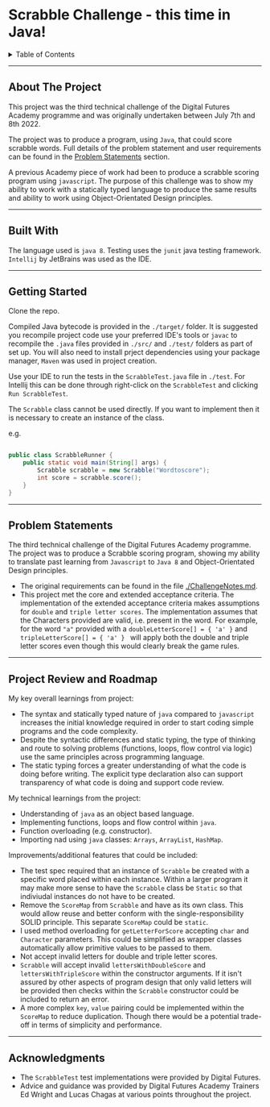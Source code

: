# Scrabble Challenge - this time in Java!

<details>
  <summary>Table of Contents</summary>
  <ol>
    <li><a href="#about-the-project">About The Project</a></li>
    <li><a href="#built-with">Built With</a></li>
    <li><a href="#getting-started">Getting Started</a></li>
    <li><a href="#problem-statements">Problem Statements</a></li>
    <li><a href="#project-review-and-roadmap">Project Review and Roadmap</a></li>
    <li><a href="#acknowledgments">Acknowledgments</a></li>
  </ol>
</details>

---

## About The Project

This project was the third technical challenge of the Digital Futures Academy programme and was originally undertaken
between July 7th and 8th 2022.

The project was to produce a program, using `Java`, that could score scrabble words. Full details of the problem
statement and user requirements can be found in the <a href="#problem-statements">Problem Statements</a> section.

A previous Academy piece of work had been to produce a scrabble scoring program using `javascript`. The purpose of this
challenge was to show my ability to work with a statically typed language to produce the same results and ability to
work using Object-Orientated Design principles.

---

## Built With

The language used is `java 8`. Testing uses the `junit` java testing framework. `Intellij` by JetBrains was used as the
IDE.

---

## Getting Started

Clone the repo.

Compiled Java bytecode is provided in the `./target/` folder. It is suggested you recompile project code use your
preferred IDE's tools or `javac` to recompile
the `.java` files provided in `./src/` and `./test/` folders as part of set up. You will also need to install prject
dependencies using your package manager, `Maven` was used in project creation.

Use your IDE to run the tests in the `ScrabbleTest.java` file in `./test`. For Intellij this can be done through
right-click on the `ScrabbleTest` and clicking `Run ScrabbleTest`.

The `Scrabble` class cannot be used directly. If you want to implement then it is necessary to create an instance of the
class.

e.g.

```java

public class ScrabbleRunner {
    public static void main(String[] args) {
        Scrabble scrabble = new Scrabble("Wordtoscore");
        int score = scrabble.score();
    }
}
```

---

## Problem Statements

The third technical challenge of the Digital Futures Academy programme. The project was to produce a Scrabble scoring
program, showing my ability to translate past learning from `Javascript` to `Java 8` and Object-Orientated Design
principles.

- The original requirements can be found in the file [./ChallengeNotes.md](./ChallengeNotes.md).
- This project met the core and extended acceptance criteria. The implementation of the extended acceptance criteria
  makes assumptions for `double` and `triple letter scores`. The
  implementation assumes that the Characters provided are valid, i.e. present in the word. For example, for the
  word `"a"` provided with a `doubleLetterScore[] = { 'a' }` and `tripleLetterScore[] = { 'a' } ` will apply both the
  double and triple letter scores even though this would clearly break the game rules.

---

## Project Review and Roadmap

My key overall learnings from project:

- The syntax and statically typed nature of `java` compared to `javascript` increases the initial knowledge required in
  order to start coding simple programs and the code complexity.
- Despite the syntactic differences and static typing, the type of thinking and route to solving problems (functions,
  loops, flow control via logic) use the same principles across programming language.
- The static typing forces a greater understanding of what the code is doing before writing. The explicit type
  declaration also
  can support transparency of what code is doing and support code review.

My technical learnings from the project:

- Understanding of `java` as an object based language.
- Implementing functions, loops and flow control within `java`.
- Function overloading (e.g. constructor).
- Importing nad using `java` classes: `Arrays`, `ArrayList`, `HashMap`.

Improvements/additional features that could be included:

- The test spec required that an instance of `Scrabble` be created with a specific word placed within each instance.
  Within a larger program it may make more sense to have the `Scrabble` class be `Static` so that indiviudal instances
  do not have to be created.
- Remove the `ScoreMap` from `Scrabble` and have as its own class. This would allow reuse and better conform with the
  single-responsibility SOLID principle. This separate `ScoreMap` could be `static`.
- I used method overloading for `getLetterForScore` accepting `char` and `Character` parameters. This could be
  simplified as wrapper classes automatically allow primitive values to be passed to them.
- Not accept invalid letters for double and triple letter scores.
- `Scrabble` will accept invalid `lettersWithDoubleScore` and `lettersWithTripleScore` within the constructor arguments.
  If it isn't assured by other aspects of program design that only valid letters will be provided then checks within
  the `Scrabble` constructor could be included to return an error.
- A more complex `key`, `value` pairing could be implemented within the `ScoreMap` to reduce duplication. Though there
  would be a potential trade-off in terms of simplicity and performance.

---

## Acknowledgments

- The `ScrabbleTest` test implementations were provided by Digital Futures.
- Advice and guidance was provided by Digital Futures Academy Trainers Ed Wright and Lucas Chagas at various points
  throughout the project.